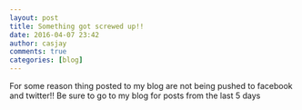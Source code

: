 ```yaml
---
layout: post
title: Something got screwed up!!
date: 2016-04-07 23:42
author: casjay
comments: true
categories: [blog]
---
```


For some reason thing posted to my blog are not being pushed to facebook and twitter!! Be sure to go to my blog for posts from the last 5 days  
